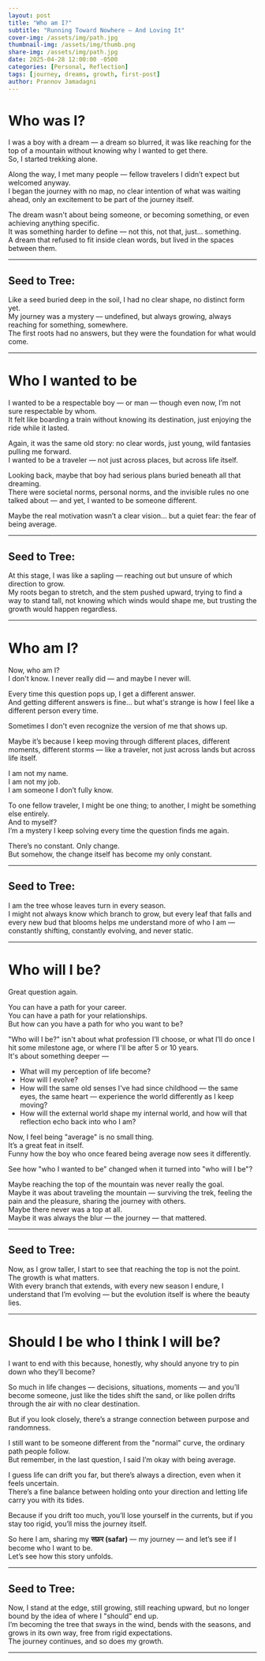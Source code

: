 ```yaml
---
layout: post
title: "Who am I?"
subtitle: "Running Toward Nowhere — And Loving It"
cover-img: /assets/img/path.jpg
thumbnail-img: /assets/img/thumb.png
share-img: /assets/img/path.jpg
date: 2025-04-28 12:00:00 -0500
categories: [Personal, Reflection]
tags: [journey, dreams, growth, first-post]
author: Prannov Jamadagni
---
```


# Who was I?

I was a boy with a dream — a dream so blurred, it was like reaching for the top of a mountain without knowing why I wanted to get there.  
So, I started trekking alone.

Along the way, I met many people — fellow travelers I didn’t expect but welcomed anyway.  
I began the journey with no map, no clear intention of what was waiting ahead, only an excitement to be part of the journey itself.

The dream wasn't about being someone, or becoming something, or even achieving anything specific.  
It was something harder to define — not this, not that, just... something.  
A dream that refused to fit inside clean words, but lived in the spaces between them.

---

## Seed to Tree:

Like a seed buried deep in the soil, I had no clear shape, no distinct form yet.  
My journey was a mystery — undefined, but always growing, always reaching for something, somewhere.  
The first roots had no answers, but they were the foundation for what would come.

---

# Who I wanted to be

I wanted to be a respectable boy — or man — though even now, I’m not sure respectable by whom.  
It felt like boarding a train without knowing its destination, just enjoying the ride while it lasted.

Again, it was the same old story: no clear words, just young, wild fantasies pulling me forward.  
I wanted to be a traveler — not just across places, but across life itself.

Looking back, maybe that boy had serious plans buried beneath all that dreaming.  
There were societal norms, personal norms, and the invisible rules no one talked about — and yet, I wanted to be someone different.

Maybe the real motivation wasn’t a clear vision... but a quiet fear: the fear of being average.

---

## Seed to Tree:

At this stage, I was like a sapling — reaching out but unsure of which direction to grow.  
My roots began to stretch, and the stem pushed upward, trying to find a way to stand tall, not knowing which winds would shape me, but trusting the growth would happen regardless.

---

# Who am I?

Now, who am I?  
I don't know. I never really did — and maybe I never will.

Every time this question pops up, I get a different answer.  
And getting different answers is fine... but what's strange is how I feel like a different person every time.

Sometimes I don't even recognize the version of me that shows up.

Maybe it’s because I keep moving through different places, different moments, different storms — like a traveler, not just across lands but across life itself.

I am not my name.  
I am not my job.  
I am someone I don’t fully know.

To one fellow traveler, I might be one thing; to another, I might be something else entirely.  
And to myself?  
I’m a mystery I keep solving every time the question finds me again.

There’s no constant. Only change.  
But somehow, the change itself has become my only constant.

---

## Seed to Tree:

I am the tree whose leaves turn in every season.  
I might not always know which branch to grow, but every leaf that falls and every new bud that blooms helps me understand more of who I am — constantly shifting, constantly evolving, and never static.

---

# Who will I be?

Great question again.  

You can have a path for your career.  
You can have a path for your relationships.  
But how can you have a path for who you want to be?

"Who will I be?" isn't about what profession I’ll choose, or what I’ll do once I hit some milestone age, or where I'll be after 5 or 10 years.  
It's about something deeper —

- What will my perception of life become?
- How will I evolve?
- How will the same old senses I've had since childhood — the same eyes, the same heart — experience the world differently as I keep moving?
- How will the external world shape my internal world, and how will that reflection echo back into who I am?

Now, I feel being "average" is no small thing.  
It’s a great feat in itself.  
Funny how the boy who once feared being average now sees it differently.

See how "who I wanted to be" changed when it turned into "who will I be"?

Maybe reaching the top of the mountain was never really the goal.  
Maybe it was about traveling the mountain — surviving the trek, feeling the pain and the pleasure, sharing the journey with others.  
Maybe there never was a top at all.  
Maybe it was always the blur — the journey — that mattered.

---

## Seed to Tree:

Now, as I grow taller, I start to see that reaching the top is not the point.  
The growth is what matters.  
With every branch that extends, with every new season I endure, I understand that I’m evolving — but the evolution itself is where the beauty lies.

---

# Should I be who I think I will be?

I want to end with this because, honestly, why should anyone try to pin down who they’ll become?

So much in life changes — decisions, situations, moments — and you’ll become someone, just like the tides shift the sand, or like pollen drifts through the air with no clear destination.

But if you look closely, there’s a strange connection between purpose and randomness.

I still want to be someone different from the "normal" curve, the ordinary path people follow.  
But remember, in the last question, I said I’m okay with being average.

I guess life can drift you far, but there’s always a direction, even when it feels uncertain.  
There’s a fine balance between holding onto your direction and letting life carry you with its tides.

Because if you drift too much, you’ll lose yourself in the currents, but if you stay too rigid, you’ll miss the journey itself.

So here I am, sharing my **सफ़र (safar)** — my journey — and let’s see if I become who I want to be.  
Let’s see how this story unfolds.

---

## Seed to Tree:

Now, I stand at the edge, still growing, still reaching upward, but no longer bound by the idea of where I "should" end up.  
I’m becoming the tree that sways in the wind, bends with the seasons, and grows in its own way, free from rigid expectations.  
The journey continues, and so does my growth.

---
